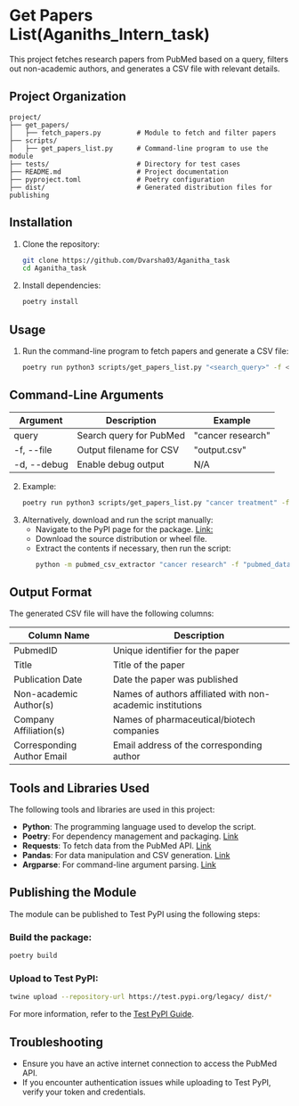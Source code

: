 # Get Papers List(Aganiths_Intern_task)

This project fetches research papers from PubMed based on a query, filters out non-academic authors, and generates a CSV file with relevant details. 

## Project Organization
```
project/
├── get_papers/
│   ├── fetch_papers.py         # Module to fetch and filter papers
├── scripts/
│   ├── get_papers_list.py      # Command-line program to use the module
├── tests/                      # Directory for test cases
├── README.md                   # Project documentation
├── pyproject.toml              # Poetry configuration
├── dist/                       # Generated distribution files for publishing
```


## Installation

1. Clone the repository:
   ```bash
   git clone https://github.com/Dvarsha03/Aganitha_task
   cd Aganitha_task

2. Install dependencies:
   ```bash
   poetry install

## Usage

1. Run the command-line program to fetch papers and generate a CSV file:
   ```bash
   poetry run python3 scripts/get_papers_list.py "<search_query>" -f <output_file> -d


## Command-Line Arguments
| Argument      | Description                                | Example                          |
|---------------|--------------------------------------------|----------------------------------|
| query         | Search query for PubMed                    | "cancer research"                |
| -f, --file    | Output filename for CSV                    | "output.csv"                     |
| -d, --debug   | Enable debug output                        | N/A                               |


2. Example:
   ```bash
   poetry run python3 scripts/get_papers_list.py "cancer treatment" -f results.csv -d

3. Alternatively, download and run the script manually:
   - Navigate to the PyPI page for the package. [Link:](https://pypi.org/project/aganitha-intern-task/)
   - Download the source distribution or wheel file.
   - Extract the contents if necessary, then run the script:
     ```bash
     python -m pubmed_csv_extractor "cancer research" -f "pubmed_data.csv" -d
     ```

## Output Format
The generated CSV file will have the following columns:

| Column Name              | Description                                                     |
|--------------------------|-----------------------------------------------------------------|
| PubmedID                 | Unique identifier for the paper                                 |
| Title                    | Title of the paper                                              |
| Publication Date         | Date the paper was published                                    |
| Non-academic Author(s)   | Names of authors affiliated with non-academic institutions      |
| Company Affiliation(s)   | Names of pharmaceutical/biotech companies                      |
| Corresponding Author Email | Email address of the corresponding author                      |

## Tools and Libraries Used
The following tools and libraries are used in this project:

- **Python**: The programming language used to develop the script.
- **Poetry**: For dependency management and packaging. [Link](https://python-poetry.org/)
- **Requests**: To fetch data from the PubMed API. [Link](https://docs.python-requests.org/en/latest/)
- **Pandas**: For data manipulation and CSV generation. [Link](https://pandas.pydata.org/)
- **Argparse**: For command-line argument parsing. [Link](https://docs.python.org/3/library/argparse.html)

## Publishing the Module
The module can be published to Test PyPI using the following steps:

### Build the package:
```bash
poetry build
```

### Upload to Test PyPI:
```bash
twine upload --repository-url https://test.pypi.org/legacy/ dist/*
```
For more information, refer to the [Test PyPI Guide](https://packaging.python.org/guides/using-testpypi/).

## Troubleshooting
- Ensure you have an active internet connection to access the PubMed API.
- If you encounter authentication issues while uploading to Test PyPI, verify your token and credentials.
